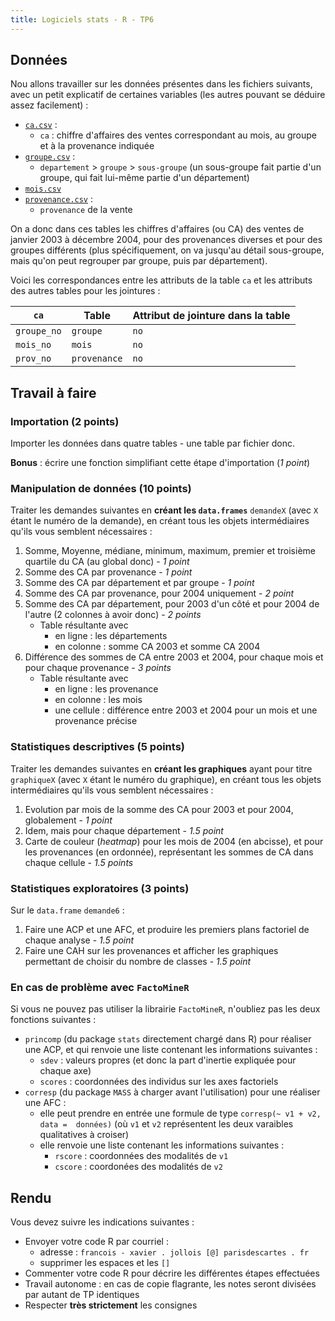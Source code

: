 ```yaml
---
title: Logiciels stats - R - TP6
---
```


## Données

Nou allons travailler sur les données présentes dans les fichiers suivants, avec un petit explicatif de certaines variables (les autres pouvant se déduire assez facilement) :

- [`ca.csv`](logiciels-stats/ca/ca.csv) :
	- `ca` : chiffre d'affaires des ventes correspondant au mois, au groupe et à la provenance indiquée
- [`groupe.csv`](logiciels-stats/ca/groupe.csv) :
	- `departement` > `groupe` > `sous-groupe` (un sous-groupe fait partie d'un groupe, qui fait lui-même partie d'un département)
- [`mois.csv`](logiciels-stats/ca/mois.csv)
- [`provenance.csv`](logiciels-stats/ca/provenance.csv) :
	- `provenance` de la vente

On a donc dans ces tables les chiffres d'affaires (ou CA) des ventes de janvier 2003 à décembre 2004, pour des provenances diverses et pour des groupes différents (plus spécifiquement, on va jusqu'au détail sous-groupe, mais qu'on peut regrouper par groupe, puis par département).

Voici les correspondances entre les attributs de la table `ca` et les attributs des autres tables pour les jointures :

| `ca` | Table | Attribut de jointure dans la table |
|-|-|-|
| `groupe_no` | `groupe` | `no`|
| `mois_no` | `mois` | `no` |
| `prov_no` | `provenance` | `no`|


## Travail à faire

### Importation (2 points)

Importer les données dans quatre tables - une table par fichier donc.

**Bonus** : écrire une fonction simplifiant cette étape d'importation (*1 point*)

### Manipulation de données (10 points)

Traiter les demandes suivantes en **créant les `data.frames`** `demandeX` (avec `X` étant le numéro de la demande), en créant tous les objets intermédiaires qu'ils vous semblent nécessaires :

1. Somme, Moyenne, médiane, minimum, maximum, premier et troisième quartile du CA (au global donc) - *1 point*
2. Somme des CA par provenance - *1 point*
3. Somme des CA par département et par groupe - *1 point*
4. Somme des CA par provenance, pour 2004 uniquement - *2 point*
5. Somme des CA par département, pour 2003 d'un côté et pour 2004 de l'autre (2 colonnes à avoir donc) - *2 points*
	- Table résultante avec 
		- en ligne : les départements
		- en colonne : somme CA 2003 et somme CA 2004
6. Différence des sommes de CA entre 2003 et 2004, pour chaque mois et pour chaque provenance - *3 points*
	- Table résultante avec 
		- en ligne : les provenance
		- en colonne : les mois
		- une cellule : différence entre 2003 et 2004 pour un mois et une provenance précise

### Statistiques descriptives (5 points)

Traiter les demandes suivantes en **créant les graphiques** ayant pour titre `graphiqueX` (avec `X` étant le numéro du graphique), en créant tous les objets intermédiaires qu'ils vous semblent nécessaires :

1. Evolution par mois de la somme des CA pour 2003 et pour 2004, globalement - *1 point*
2. Idem, mais pour chaque département - *1.5 point*
3. Carte de couleur (*heatmap*) pour les mois de 2004 (en abcisse), et pour les provenances (en ordonnée), représentant les sommes de CA dans chaque cellule - *1.5 points*

### Statistiques exploratoires (3 points)

Sur le `data.frame` `demande6` :

1. Faire une ACP et une AFC, et produire les premiers  plans factoriel de chaque analyse - *1.5 point*
2. Faire une CAH sur les provenances et afficher les graphiques permettant de choisir du nombre de classes - *1.5 point*

### En cas de problème avec `FactoMineR`

Si vous ne pouvez pas utiliser la librairie `FactoMineR`, n'oubliez pas les deux fonctions suivantes :

- `princomp` (du package `stats` directement chargé dans R) pour réaliser une ACP, et qui renvoie une liste contenant les informations suivantes :
	- `sdev` : valeurs propres (et donc la part d'inertie expliquée pour chaque axe)
	- `scores` : coordonnées des individus sur les axes factoriels
- `corresp` (du package `MASS` à charger avant l'utilisation) pour une réaliser une AFC :
	- elle peut prendre en entrée une formule de type `corresp(~ v1 + v2, data =  données)` (où `v1` et `v2` représentent les deux varaibles qualitatives à croiser)
	- elle renvoie une liste contenant les informations suivantes :
		- `rscore` : coordonnées des modalités de `v1`
		- `cscore` : coordonées des modalités de `v2`


## Rendu

Vous devez suivre les indications suivantes :

- Envoyer votre code R par courriel : 
	- adresse : `francois - xavier . jollois [@] parisdescartes . fr`
	- supprimer les espaces et les `[]`
- Commenter votre code R pour décrire les différentes étapes effectuées
- Travail autonome : en cas de copie flagrante, les notes seront divisées par autant de TP identiques
- Respecter **très strictement** les consignes

